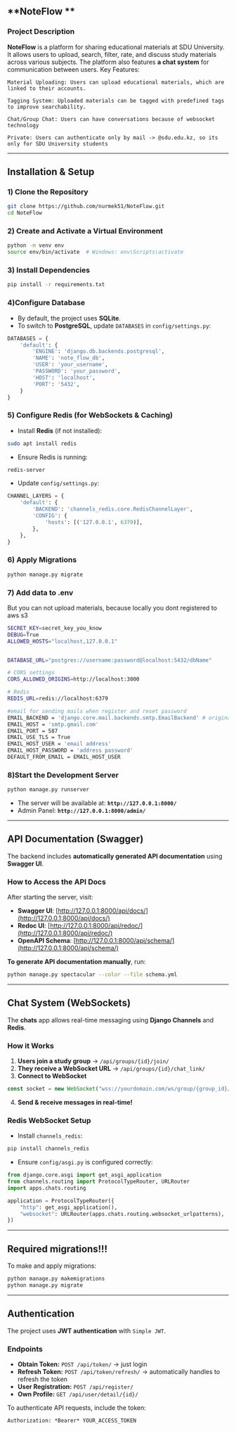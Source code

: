 ##  **NoteFlow **

###  **Project Description**
**NoteFlow** is a platform for sharing educational materials at SDU University. It allows users to upload, search, filter, rate, and discuss study materials across various subjects. The platform also features **a chat system** for communication between users.
Key Features:
 
    Material Uploading: Users can upload educational materials, which are linked to their accounts.
    
    Tagging System: Uploaded materials can be tagged with predefined tags to improve searchability.
        
    Chat/Group Chat: Users can have conversations because of websocket technology

    Private: Users can authenticate only by mail -> @sdu.edu.kz, so its only for SDU University students 
---

## **Installation & Setup**
### **1️) Clone the Repository**
```bash
git clone https://github.com/nurmek51/NoteFlow.git
cd NoteFlow
```

### **2) Create and Activate a Virtual Environment**
```bash
python -m venv env
source env/bin/activate  # Windows: env\Scripts\activate
```

### **3) Install Dependencies**
```bash
pip install -r requirements.txt
```

### **4️)Configure Database**
- By default, the project uses **SQLite**.
- To switch to **PostgreSQL**, update `DATABASES` in `config/settings.py`:
```python
DATABASES = {
    'default': {
        'ENGINE': 'django.db.backends.postgresql',
        'NAME': 'note_flow_db',
        'USER': 'your_username',
        'PASSWORD': 'your_password',
        'HOST': 'localhost',
        'PORT': '5432',
    }
}
```

### **5️) Configure Redis (for WebSockets & Caching)**
- Install **Redis** (if not installed):
```bash
sudo apt install redis
```
- Ensure Redis is running:
```bash
redis-server
```
- Update `config/settings.py`:
```python
CHANNEL_LAYERS = {
    'default': {
        'BACKEND': 'channels_redis.core.RedisChannelLayer',
        'CONFIG': {
            'hosts': [('127.0.0.1', 6379)],
        },
    },
}
```

### **6) Apply Migrations**
```bash
python manage.py migrate
```

### **7️) Add data to .env**
But you can not upload materials, because locally you dont registered to aws s3
```bash
SECRET_KEY=secret_key_you_know
DEBUG=True
ALLOWED_HOSTS="localhost,127.0.0.1"


DATABASE_URL="postgres://username:password@localhost:5432/dbName"

# CORS settings
CORS_ALLOWED_ORIGINS=http://localhost:3000

# Redis 
REDIS_URL=redis://localhost:6379

#email for sending mails when register and reset password
EMAIL_BACKEND = 'django.core.mail.backends.smtp.EmailBackend' # original
EMAIL_HOST = 'smtp.gmail.com'
EMAIL_PORT = 587
EMAIL_USE_TLS = True
EMAIL_HOST_USER = 'email address'
EMAIL_HOST_PASSWORD = 'address password'
DEFAULT_FROM_EMAIL = EMAIL_HOST_USER
```

### **8️)Start the Development Server**
```bash
python manage.py runserver
```
- The server will be available at: **`http://127.0.0.1:8000/`**
- Admin Panel: **`http://127.0.0.1:8000/admin/`**

---

##  **API Documentation (Swagger)**
The backend includes **automatically generated API documentation** using **Swagger UI**.

### **How to Access the API Docs**
After starting the server, visit:
- **Swagger UI**: [http://127.0.0.1:8000/api/docs/](http://127.0.0.1:8000/api/docs/)
- **Redoc UI**: [http://127.0.0.1:8000/api/redoc/](http://127.0.0.1:8000/api/redoc/)
- **OpenAPI Schema**: [http://127.0.0.1:8000/api/schema/](http://127.0.0.1:8000/api/schema/)

**To generate API documentation manually**, run:
```bash
python manage.py spectacular --color --file schema.yml
```

---

##  **Chat System (WebSockets)**
The **chats** app allows real-time messaging using **Django Channels** and **Redis**.

### **How it Works**
1. **Users join a study group** → `/api/groups/{id}/join/`
2. **They receive a WebSocket URL** → `/api/groups/{id}/chat_link/`
3. **Connect to WebSocket**
```javascript
const socket = new WebSocket("wss://yourdomain.com/ws/group/{group_id}/?token=your_jwt_token");
```
4. **Send & receive messages in real-time!**

### **Redis WebSocket Setup**
- Install `channels_redis`:
```bash
pip install channels_redis
```
- Ensure `config/asgi.py` is configured correctly:
```python
from django.core.asgi import get_asgi_application
from channels.routing import ProtocolTypeRouter, URLRouter
import apps.chats.routing

application = ProtocolTypeRouter({
    "http": get_asgi_application(),
    "websocket": URLRouter(apps.chats.routing.websocket_urlpatterns),
})
```

---

## **Required migrations!!!**
To make and apply migrations:
```bash
python manage.py makemigrations
python manage.py migrate
```

---

## **Authentication**
The project uses **JWT authentication** with `Simple JWT`.

### **Endpoints**
- **Obtain Token:** `POST /api/token/` -> just login
- **Refresh Token:** `POST /api/token/refresh/` -> automatically handles to refresh the token
- **User Registration:** `POST /api/register/`
- **Own Profile:** `GET /api/user/detail/{id}/`

To authenticate API requests, include the token:
```http
Authorization: *Bearer* YOUR_ACCESS_TOKEN
```

